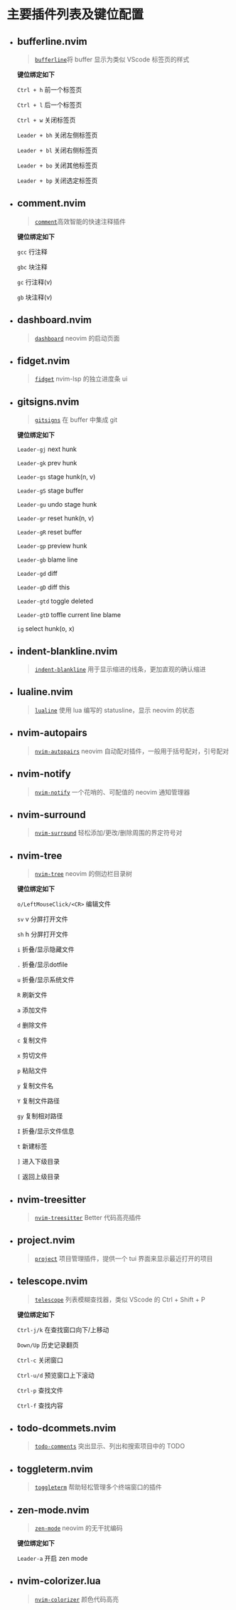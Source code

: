 # 主要插件列表及键位配置

- ## bufferline.nvim

  > [`bufferline`](https://github.com/akinsho/bufferline.nvim)将 buffer 显示为类似 VScode 标签页的样式

  **键位绑定如下**

  `Ctrl + h` 前一个标签页

  `Ctrl + l` 后一个标签页

  `Ctrl + w` 关闭标签页

  `Leader + bh` 关闭左侧标签页

  `Leader + bl` 关闭右侧标签页

  `Leader + bo` 关闭其他标签页

  `Leader + bp` 关闭选定标签页

- ## comment.nvim

  > [`comment`](https://github.com/numToStr/Comment.nvim)高效智能的快速注释插件

  **键位绑定如下**

  `gcc` 行注释

  `gbc` 块注释

  `gc` 行注释(v)

  `gb` 块注释(v)

- ## dashboard.nvim

  > [`dashboard`](https://github.com/glepnir/dashboard-nvim) neovim 的启动页面

- ## fidget.nvim

  > [`fidget`](https://github.com/j-hui/fidget.nvim) nvim-lsp 的独立进度条 ui

- ## gitsigns.nvim

  > [`gitsigns`](https://github.com/lewis6991/gitsigns.nvim) 在 buffer 中集成 git

  **键位绑定如下**

  `Leader-gj` next hunk

  `Leader-gk` prev hunk

  `Leader-gs` stage hunk(n, v)

  `Leader-gS` stage buffer

  `Leader-gu` undo stage hunk

  `Leader-gr` reset hunk(n, v)

  `Leader-gR` reset buffer

  `Leader-gp` preview hunk

  `Leader-gb` blame line

  `Leader-gd` diff

  `Leader-gD` diff this

  `Leader-gtd` toggle deleted

  `Leader-gtD` toffle current line blame

  `ig` select hunk(o, x)

- ## indent-blankline.nvim

  > [`indent-blankline`](https://github.com/lukas-reineke/indent-blankline.nvim) 用于显示缩进的线条，更加直观的确认缩进

- ## lualine.nvim

  > [`lualine`](https://github.com/nvim-lualine/lualine.nvim) 使用 lua 编写的 statusline，显示 neovim 的状态

- ## nvim-autopairs

  > [`nvim-autopairs`](https://github.com/windwp/nvim-autopairs) neovim 自动配对插件，一般用于括号配对，引号配对

- ## nvim-notify

  > [`nvim-notify`](https://github.com/rcarriga/nvim-notify) 一个花哨的、可配值的 neovim 通知管理器

- ## nvim-surround

  > [`nvim-surround`](https://github.com/kylechui/nvim-surround) 轻松添加/更改/删除周围的界定符号对

- ## nvim-tree

  > [`nvim-tree`](https://github.com/nvim-tree/nvim-tree.lua) neovim 的侧边栏目录树

  **键位绑定如下**

  `o/LeftMouseClick/<CR>` 编辑文件

  `sv` v 分屏打开文件

  `sh` h 分屏打开文件

  `i` 折叠/显示隐藏文件

  `.` 折叠/显示dotfile

  `u` 折叠/显示系统文件

  `R` 刷新文件

  `a` 添加文件

  `d` 删除文件

  `c` 复制文件

  `x` 剪切文件

  `p` 粘贴文件

  `y` 复制文件名

  `Y` 复制文件路径

  `gy` 复制相对路径

  `I` 折叠/显示文件信息

  `t` 新建标签

  `]` 进入下级目录

  `[` 返回上级目录

- ## nvim-treesitter

  > [`nvim-treesitter`](https://github.com/nvim-treesitter/nvim-treesitter) Better 代码高亮插件

- ## project.nvim

  > [`project`](https://github.com/ahmedkhalf/project.nvim) 项目管理插件，提供一个 tui 界面来显示最近打开的项目

- ## telescope.nvim

  > [`telescope`](https://github.com/nvim-telescope/telescope.nvim) 列表模糊查找器，类似 VScode 的 Ctrl + Shift + P

  **键位绑定如下**

  `Ctrl-j/k` 在查找窗口向下/上移动

  `Down/Up` 历史记录翻页

  `Ctrl-c` 关闭窗口

  `Ctrl-u/d` 预览窗口上下滚动

  `Ctrl-p` 查找文件

  `Ctrl-f` 查找内容

- ## todo-dcommets.nvim

  > [`todo-comments`](https://github.com/folke/todo-comments.nvim) 突出显示、列出和搜索项目中的 TODO

- ## toggleterm.nvim

  > [`toggleterm`](https://github.com/akinsho/toggleterm.nvim) 帮助轻松管理多个终端窗口的插件

- ## zen-mode.nvim

  > [`zen-mode`](https://github.com/folke/zen-mode.nvim) neovim 的无干扰编码

  **键位绑定如下**

  `Leader-a` 开启 zen mode

- ## nvim-colorizer.lua

  > [`nvim-colorizer`](https://github.com/norcalli/nvim-colorizer.lua) 颜色代码高亮

